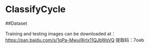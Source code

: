 # ClassifyCycle

##Dataset

Training and testing images can be downloaded at：https://pan.baidu.com/s/1qPa-Mwuj9irlx11QJbWsVQ    提取码：7oeb
